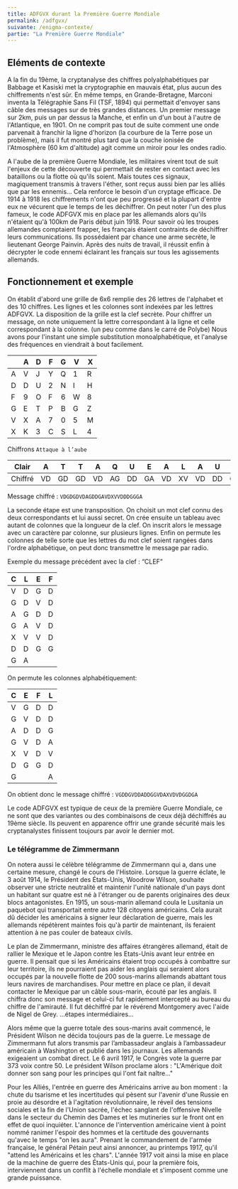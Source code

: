 ```yaml
---
title: ADFGVX durant la Première Guerre Mondiale
permalink: /adfgvx/
suivante: /enigma-contexte/
partie: "La Première Guerre Mondiale"
---
```


## Eléments de contexte 

A la fin du 19ème, la cryptanalyse des chiffres polyalphabétiques par Babbage et Kasiski met la cryptographie en mauvais état, plus aucun des chiffrements n'est sûr.
En même temps, en Grande-Bretagne, Marconi inventa la Télégraphie Sans Fil (TSF, 1894) qui permettait d'envoyer sans câble des messages sur de très grandes distances. Un premier message sur 2km, puis un par dessus la Manche, et enfin un d'un bout à l'autre de l'Atlantique, en 1901. On ne comprit pas tout de suite comment une onde parvenait à franchir la ligne d'horizon (la courbure de la Terre pose un problème), mais il fut montré plus tard que la couche ionisée de l'Atmosphère (60 km d'altitude) agit comme un miroir pour les ondes radio.

A l'aube de la première Guerre Mondiale, les militaires virent tout de suit l'enjeux de cette découverte qui permettait de rester en contact avec les bataillons ou la flotte où qu'ils soient. Mais toutes ces signaux, magiquement transmis à travers l'éther, sont reçus aussi bien par les alliés que par les ennemis… Cela renforce le besoin d'un cryptage efficace.
De 1914 à 1918 les chiffrements n'ont que peu progressé et la plupart d'entre eux ne vécurent que le temps de les déchiffrer. On peut noter l'un des plus fameux, le code ADFGVX mis en place par les allemands alors qu'ils n'étaient qu'à 100km de Paris début juin 1918. Pour savoir où les troupes allemandes comptaient frapper, les français étaient contraints de déchiffrer leurs communications. Ils possédaient par chance une arme secrète, le lieutenant George Painvin. Après des nuits de travail, il réussit enfin à décrypter le code ennemi éclairant les français sur tous les agissements allemands.

## Fonctionnement et exemple

On établit d'abord une grille de 6x6 remplie des 26 lettres de l'alphabet et des 10 chiffres. Les lignes et les colonnes sont indexées par les lettres ADFGVX. La disposition de la grille est la clef secrète. Pour chiffrer un message, on note uniquement la lettre correspondant à la ligne et celle correspondant à la colonne. (un peu comme dans le carré de Polybe) Nous avons pour l'instant une simple substitution monoalphabétique, et l'analyse des fréquences en viendrait à bout facilement.

|   | A | D | F | G | V | X |
|---|---|---|---|:-:|---|---|
| A | V | J | Y | Q | 1 | R |
| D | D | U | 2 | N | I | H |
| F | 9 | O | F | 6 | W | 8 |
| G | E | T | P | B | G | Z |
| V | X | A | 7 | 0 | 5 | M |
| X | K | 3 | C | S | L | 4 |


Chiffrons `Attaque à l’aube`

| Clair   | A  | T  | T  |  A | Q  | U  | E  | A  | L  | A  | U  | B  | E  |
|---------|----|----|----|:--:|----|----|----|----|----|----|----|----|----|
| Chiffré | VD | GD | GD | VD | AG | DD | GA | VD | XV | VD | DD | GG | GA |

Message chiffré : `VDGDGDVDAGDDGAVDXVVDDDGGGA`

La seconde étape est une transposition. On choisit un mot clef connu des deux correspondants et lui aussi secret.  On crée ensuite un tableau avec autant de colonnes que la longueur de la clef. On inscrit alors le message avec un caractère par colonne, sur plusieurs lignes. Enfin on permute les colonnes de telle sorte que les lettres du mot clef soient rangées dans l'ordre alphabétique, on peut donc transmettre le message par radio.

Exemple du message précédent avec la clef : “CLEF”

| C | L | E | F |
|---|---|---|---|
| V | D | G | D |
| G | D | V | D |
| A | G | D | D |
| G | A | V | D |
| X | V | V | D |
| D | D | G | G |
| G | A |   |   |

On permute les colonnes alphabétiquement:

| C | E | F | L |
|---|---|---|---|
| V | G | D | D |
| G | V | D | D |
| A | D | D | G |
| G | V | D | A |
| X | V | D | V |
| D | G | G | D |
| G |   |   | A |


On obtient donc le message chiffré : `VGDDGVDDADDGGVDAXVDVDGGDGA`

Le code ADFGVX est typique de ceux de la première Guerre Mondiale, ce ne sont que des variantes ou des combinaisons de ceux déjà déchiffrés au 19ème siècle. Ils peuvent en apparence offrir une grande sécurité mais les cryptanalystes finissent toujours par avoir le dernier mot.

### Le télégramme de Zimmermann

On notera aussi le célèbre télégramme de Zimmermann qui a, dans une certaine mesure, changé le cours de l'Histoire. Lorsque la guerre éclate, le 3 août 1914, le Président des États-Unis, Woodrow Wilson, souhaite observer une stricte neutralité et maintenir l'unité nationale d'un pays dont un habitant sur quatre est né à l'étranger ou de parents originaires des deux blocs antagonistes. En 1915, un sous-marin allemand coula le Lusitania un paquebot qui transportait entre autre 128 citoyens américains. Cela aurait dû décider les américains à signer leur déclaration de guerre, mais les allemands répétèrent maintes fois qu'à partir de maintenant, ils feraient attention à ne pas couler de bateaux civils.

Le plan de Zimmermann, ministre des affaires étrangères allemand, était de rallier le Mexique et le Japon contre les Etats-Unis avant leur entrée en guerre. Il pensait que si les Américains étaient trop occupés à combattre sur leur territoire, ils ne pourraient pas aider les anglais qui seraient alors occupés par la nouvelle flotte de 200 sous-marins allemands abattant tous leurs navires de marchandises. Pour mettre en place ce plan, il devait contacter le Mexique par un câble sous-marin, écouté par les anglais. Il chiffra donc son message et celui-ci fut rapidement intercepté au bureau du chiffre de l'amirauté. Il fut déchiffré par le révérend Montgomery avec l'aide de Nigel de Grey. ...étapes intermédiaires…

Alors même que la guerre totale des sous-marins avait commencé, le Président Wilson ne décida toujours pas de la guerre. Le message de Zimmermann fut alors transmis par l’ambassadeur anglais à l’ambassadeur américain à Washington et publié dans les journaux. Les allemands exigeaient un combat direct. Le 6 avril 1917, le Congrès vote la guerre par 373 voix contre 50. Le président Wilson proclame alors : "L'Amérique doit donner son sang pour les principes qui l'ont fait naître..."

Pour les Alliés, I'entrée en guerre des Américains arrive au bon moment : la chute du tsarisme et les incertitudes qui pèsent sur l'avenir d'une Russie en proie au désordre et à l'agitation révolutionnaire, le réveil des tensions sociales et la fin de l'Union sacrée, l'échec sanglant de l'offensive Nivelle dans le secteur du Chemin des Dames et les mutineries sur le front ont en effet de quoi inquiéter. L'annonce de l'intervention américaine vient à point nommé ranimer l'espoir des hommes et la certitude des gouvernants qu'avec le temps "on les aura". Prenant le commandement de l'armée française, le général Pétain peut ainsi annoncer, au printemps 1917, qu'il "attend les Américains et les chars". L'année 1917 voit ainsi la mise en place de la machine de guerre des États-Unis qui, pour la première fois, interviennent dans un conflit à l'échelle mondiale et s'imposent comme une grande puissance.
